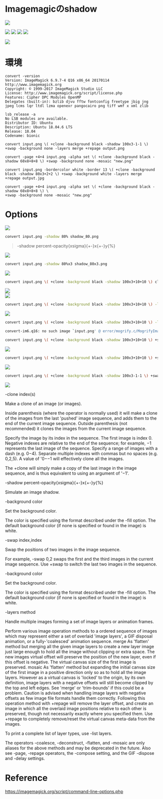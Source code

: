 # Imagemagicのshadow
![](https://raw.githubusercontent.com/yKesamaru/merge.png)

![](https://raw.githubusercontent.com/yKesamaru/imagemagick_shadow/master/graph.png)
![](https://raw.githubusercontent.com/yKesamaru/imagemagick_shadow/master/graph_2.png)
![](https://raw.githubusercontent.com/yKesamaru/imagemagick_shadow/master/graph_2_no_shadow.png)
![](https://raw.githubusercontent.com/yKesamaru/imagemagick_shadow/master/graph_2_shadow.png)

![](https://raw.githubusercontent.com/yKesamaru/imagemagick_shadow/master/last.png)  
  
# 環境

```bash:version
convert -version
Version: ImageMagick 6.9.7-4 Q16 x86_64 20170114 http://www.imagemagick.org
Copyright: © 1999-2017 ImageMagick Studio LLC
License: http://www.imagemagick.org/script/license.php
Features: Cipher DPC Modules OpenMP 
Delegates (built-in): bzlib djvu fftw fontconfig freetype jbig jng jpeg lcms lqr ltdl lzma openexr pangocairo png tiff wmf x xml zlib

lsb_release -a
No LSB modules are available.
Distributor ID: Ubuntu
Description: Ubuntu 18.04.6 LTS
Release: 18.04
Codename: bionic
```

```bash:-shadow
convert input.png \( +clone -background black -shadow 100x3-1-1 \) +swap -background none -layers merge +repage output.png
```

```bash:other
convert -page +4+4 input.png -alpha set \( +clone -background black -shadow 60x8+8+8 \) +swap -background none -mosaic "new.png"

convert input.png -bordercolor white -border 13 \( +clone -background black -shadow 80x3+2+2 \) +swap -background white -layers merge +repage output.jpg

convert -page +4+4 input.png -alpha set \( +clone -background black -shadow 60x8+8+8 \) \
+swap -background none -mosaic "new.png"
```

# Options

![](https://raw.githubusercontent.com/yKesamaru/imagemagick_shadow/master/input.png)  
  
```bash
convert input.png -shadow 80% shadow_80.png
```

> -shadow percent-opacity{xsigma}{+-}x{+-}y{%}  

![](https://raw.githubusercontent.com/yKesamaru/imagemagick_shadow/master/shadow_80_screen_capture.png)  
  
```bash
convert input.png -shadow 80%x3 shadow_80x3.png
```

![](https://raw.githubusercontent.com/yKesamaru/imagemagick_shadow/master/shadow_80x3_screen_capture.png)  

```bash
convert input.png \( +clone -background black -shadow 100x3+10+10 \) clone.png
```

![](https://raw.githubusercontent.com/yKesamaru/imagemagick_shadow/master/clone-0.png)  
![](https://raw.githubusercontent.com/yKesamaru/imagemagick_shadow/master/clone-1.png)  

```bash
convert input.png \( +clone -background black -shadow 100x3+10+10 \) -layers merge +repage merge.png
```

![](https://raw.githubusercontent.com/yKesamaru/imagemagick_shadow/master/merge.png)  

```bash
convert input.png \( +clone -background black -shadow 100x3+10+10 \) -layers merge +repage +swap swap.png
```

```bash
convert-im6.q16: no such image `input.png' @ error/mogrify.c/MogrifyImageList/8787.
```

```bash
convert input.png \( +clone -background black -shadow 100x3+10+10 \) +swap -layers merge +repage swap.png
```

![](https://raw.githubusercontent.com/yKesamaru/imagemagick_shadow/master/swap.png)  

```bash
convert input.png \( +clone -background black -shadow 100x3+10+10 \) +swap -background none -layers merge +repage bg_none.png
```

![](https://raw.githubusercontent.com/yKesamaru/imagemagick_shadow/master/bg_none.png)

```bash
convert input.png \( +clone -background black -shadow 100x3-1-1 \) +swap -background none -layers merge +repage last.png
```

![](https://raw.githubusercontent.com/yKesamaru/imagemagick_shadow/master/last.png)

-clone index(s)

Make a clone of an image (or images).

Inside parenthesis (where the operator is normally used) it will make a clone of the images from the last 'pushed' image sequence, and adds them to the end of the current image sequence. Outside parenthesis (not recommended) it clones the images from the current image sequence.

Specify the image by its index in the sequence. The first image is index 0. Negative indexes are relative to the end of the sequence; for example, −1 represents the last image of the sequence. Specify a range of images with a dash (e.g. 0−4). Separate multiple indexes with commas but no spaces (e.g. 0,2,5). A value of '0−−1 will effectively clone all the images.

The +clone will simply make a copy of the last image in the image sequence, and is thus equivalent to using an argument of '−1'.

-shadow percent-opacity{xsigma}{+-}x{+-}y{%}

Simulate an image shadow.

-background color

Set the background color.

The color is specified using the format described under the -fill option. The default background color (if none is specified or found in the image) is white.

-swap index,index

Swap the positions of two images in the image sequence.

For example, -swap 0,2 swaps the first and the third images in the current image sequence. Use +swap to switch the last two images in the sequence.

-background color

Set the background color.

The color is specified using the format described under the -fill option. The default background color (if none is specified or found in the image) is white.

-layers method

Handle multiple images forming a set of image layers or animation frames.

Perform various image operation methods to a ordered sequence of images which may represent either a set of overlaid 'image layers', a GIF disposal animation, or a fully-'coalesced' animation sequence.
merge  As 'flatten' method but merging all the given image layers to create a new layer image just large enough to hold all the image without clipping or extra space. The new images virtual offset will preserve the position of the new layer, even if this offset is negative. The virtual canvas size of the first image is preserved.
mosaic  As 'flatten' method but expanding the initial canvas size of the first image in a positive direction only so as to hold all the image layers. However as a virtual canvas is 'locked' to the origin, by its own definition, image layers with a negative offsets will still become clipped by the top and left edges. See 'merge' or 'trim-bounds' if this could be a problem.
Caution is advised when handling image layers with negative offsets as few image file formats handle them correctly. Following this operation method with +repage will remove the layer offset, and create an image in which all the overlaid image positions relative to each other is preserved, though not necessarily exactly where you specified them.
Use +repage to completely remove/reset the virtual canvas meta-data from the images.

To print a complete list of layer types, use -list layers.

The operators -coalesce, -deconstruct, -flatten, and -mosaic are only aliases for the above methods and may be deprecated in the future. Also see -page, -repage operators, the -compose setting, and the GIF -dispose and -delay settings.

# Reference

<https://imagemagick.org/script/command-line-options.php>
